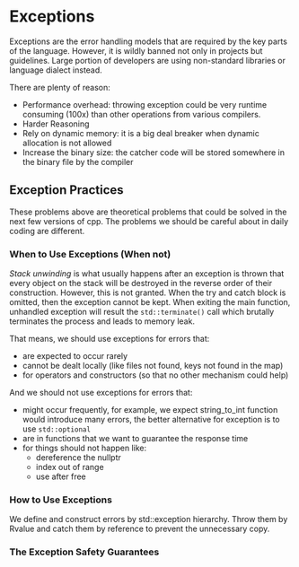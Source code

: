# Exceptions

Exceptions are the error handling models that are required by the key parts of the language. However, it is wildly banned not only in projects but guidelines. Large portion of developers are using non-standard libraries or language dialect instead.

There are plenty of reason:
- Performance overhead: throwing exception could be very runtime consuming (100x) than other operations from various compilers.
- Harder Reasoning
- Rely on dynamic memory: it is a big deal breaker when dynamic allocation is not allowed
- Increase the binary size: the catcher code will be stored somewhere in the binary file by the compiler

## Exception Practices

These problems above are theoretical problems that could be solved in the next few versions of cpp. The problems we should be careful about in daily coding are different.

### When to Use Exceptions (When not)

*Stack unwinding* is what usually happens after an exception is thrown that every object on the stack will be destroyed in the reverse order of their construction. However, this is not granted. When the try and catch block is omitted, then the exception cannot be kept. When exiting the main function, unhandled exception will result the `std::terminate()` call which brutally terminates the process and leads to memory leak. 

That means, we should use exceptions for errors that:
- are expected to occur rarely
- cannot be dealt locally (like files not found, keys not found in the map)
- for operators and constructors (so that no other mechanism could help)

And we should not use exceptions for errors that:
- might occur frequently, for example, we expect string_to_int function would introduce many errors, the better alternative for exception is to use `std::optional`
- are in functions that we want to guarantee the response time 
- for things should not happen like:
  - dereference the nullptr
  - index out of range 
  - use after free

### How to Use Exceptions

We define and construct errors by std::exception hierarchy. Throw them by Rvalue and catch them by reference to prevent the unnecessary copy.

### The Exception Safety Guarantees

